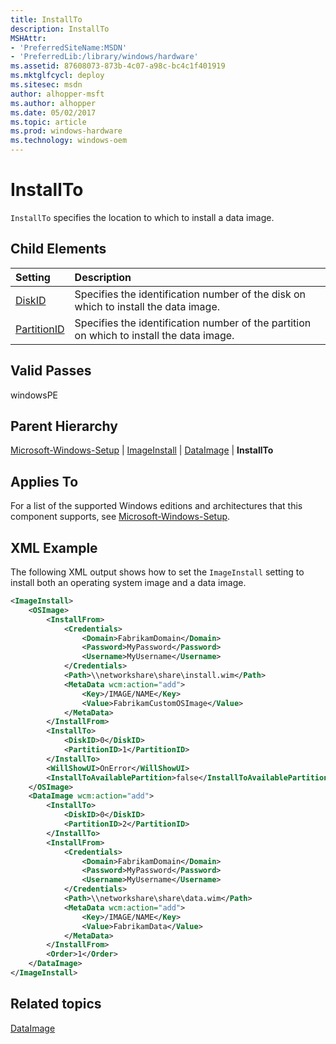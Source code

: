 ```yaml
---
title: InstallTo
description: InstallTo
MSHAttr:
- 'PreferredSiteName:MSDN'
- 'PreferredLib:/library/windows/hardware'
ms.assetid: 87608073-873b-4c07-a98c-bc4c1f401919
ms.mktglfcycl: deploy
ms.sitesec: msdn
author: alhopper-msft
ms.author: alhopper
ms.date: 05/02/2017
ms.topic: article
ms.prod: windows-hardware
ms.technology: windows-oem
---
```

# InstallTo

`InstallTo` specifies the location to which to install a data image.

## Child Elements

| Setting                 | Description                                                                           |
|:------------------------|:--------------------------------------------------------------------------------------|
| [DiskID](microsoft-windows-setup-imageinstall-dataimage-installto-diskid.md) | Specifies the identification number of the disk on which to install the data image. |
| [PartitionID](microsoft-windows-setup-imageinstall-dataimage-installto-partitionid.md) | Specifies the identification number of the partition on which to install the data image. |

## Valid Passes

windowsPE

## Parent Hierarchy

[Microsoft-Windows-Setup](microsoft-windows-setup.md) | [ImageInstall](microsoft-windows-setup-imageinstall.md) | [DataImage](microsoft-windows-setup-imageinstall-dataimage.md) | **InstallTo**

## Applies To

For a list of the supported Windows editions and architectures that this component supports, see [Microsoft-Windows-Setup](microsoft-windows-setup.md).

## XML Example

The following XML output shows how to set the `ImageInstall` setting to install both an operating system image and a data image.

```XML
<ImageInstall>
    <OSImage>
        <InstallFrom>
            <Credentials>
                <Domain>FabrikamDomain</Domain>
                <Password>MyPassword</Password>
                <Username>MyUsername</Username>
            </Credentials>
            <Path>\\networkshare\share\install.wim</Path>
            <MetaData wcm:action="add">
                <Key>/IMAGE/NAME</Key>
                <Value>FabrikamCustomOSImage</Value>
            </MetaData>
        </InstallFrom>
        <InstallTo>
            <DiskID>0</DiskID>
            <PartitionID>1</PartitionID>
        </InstallTo>
        <WillShowUI>OnError</WillShowUI>
        <InstallToAvailablePartition>false</InstallToAvailablePartition>
    </OSImage>
    <DataImage wcm:action="add">
        <InstallTo>
            <DiskID>0</DiskID>
            <PartitionID>2</PartitionID>
        </InstallTo>
        <InstallFrom>
            <Credentials>
                <Domain>FabrikamDomain</Domain>
                <Password>MyPassword</Password>
                <Username>MyUsername</Username>
            </Credentials>
            <Path>\\networkshare\share\data.wim</Path>
            <MetaData wcm:action="add">
                <Key>/IMAGE/NAME</Key>
                <Value>FabrikamData</Value>
            </MetaData>
        </InstallFrom>
        <Order>1</Order>
    </DataImage>
</ImageInstall>
```

## Related topics

[DataImage](microsoft-windows-setup-imageinstall-dataimage.md)
